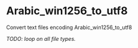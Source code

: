 # Arabic_win1256_to_utf8

Convert text files encoding Arabic_win1256_to_utf8

*TODO: loop on all file types.*
